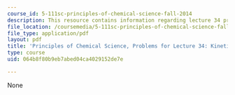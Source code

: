 ```yaml
---
course_id: 5-111sc-principles-of-chemical-science-fall-2014
description: This resource contains information regarding lecture 34 problem.
file_location: /coursemedia/5-111sc-principles-of-chemical-science-fall-2014/064b8f80b9eb7abed04ca4029152de7e_MIT5_111F14_Lec34Prob.pdf
file_type: application/pdf
layout: pdf
title: 'Principles of Chemical Science, Problems for Lecture 34: Kinetics: Catalysts'
type: course
uid: 064b8f80b9eb7abed04ca4029152de7e

---
```

None